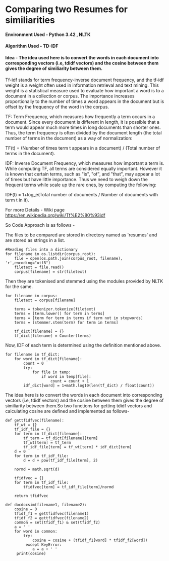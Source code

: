 # Comparing two Resumes for similiarities

#### Environment Used - Python 3.42 , NLTK

#### Algorithm Used - TD-IDF 

#### Idea - The idea used here is to convert the words in each document into corresponding vectors (i.e, tdidf vectors) and the cosine between them gives the degree of similiarity between them.

Tf-idf stands for term frequency-inverse document frequency, and the tf-idf weight is a weight often used in information retrieval and text mining. This weight is a statistical measure used to evaluate how important a word is to a document in a collection or corpus. The importance increases proportionally to the number of times a word appears in the document but is offset by the frequency of the word in the corpus. 

TF: Term Frequency, which measures how frequently a term occurs in a document. Since every document is different in length, it is possible that a term would appear much more times in long documents than shorter ones. Thus, the term frequency is often divided by the document length (the total number of terms in the document) as a way of normalization: 

TF(t) = (Number of times term t appears in a document) / (Total number of terms in the document).

IDF: Inverse Document Frequency, which measures how important a term is. While computing TF, all terms are considered equally important. However it is known that certain terms, such as "is", "of", and "that", may appear a lot of times but have little importance. Thus we need to weigh down the frequent terms while scale up the rare ones, by computing the following: 

IDF(t) = 1+log_e(Total number of documents / Number of documents with term t in it).

For more Details - Wiki page https://en.wikipedia.org/wiki/Tf%E2%80%93idf

So Code Approach is as follows - 

The files to be compared are stored in directory named as 'resumes' and are stored as strings in a list.
```
#Reading files into a dictionary 
for filename in os.listdir(corpus_root):
    file = open(os.path.join(corpus_root, filename), 'r',encoding="utf8")
    filetext = file.read()
    corpus[filename] = str(filetext)
```
Then they are tokenised and stemmed using the modules provided by NLTK for the same.
```
for filename in corpus:
    filetext = corpus[filename]
    
    terms = tokenizer.tokenize(filetext)
    terms = [term.lower() for term in terms]
    terms = [term for term in terms if term not in stopwords] 
    terms = [stemmer.stem(term) for term in terms]

    tf_dict[filename] = {}    
    tf_dict[filename] = Counter(terms)
```
Now, IDF of each term is determined using the definition mentioned above.
```
for filename in tf_dict:
    for word in tf_dict[filename]:
        count = 0
        try:
            for file in temp:
                if word in temp[file]:
                    count = count + 1 
        idf_dict[word] = 1+math.log10(len(tf_dict) / float(count))
```
The idea here is to convert the words in each document into corresponding vectors (i.e, tdidf vectors) and the cosine between them gives the degree of similiarity between them.So two functions for getting tdidf vectors and calculating cosine are defined and implemented as follows-
```
def gettfidfvec(filename):
    tf_wt = {}
    tf_idf_file = {}
    for term in tf_dict[filename]:
        tf_term = tf_dict[filename][term]
        tf_wt[term] = tf_term
        tf_idf_file[term] = tf_wt[term] * idf_dict[term]       
    d = 0
    for term in tf_idf_file:
        d = d + pow(tf_idf_file[term], 2)
   
    normd = math.sqrt(d)
        
    tfidfvec = {}
    for term in tf_idf_file:
        tfidfvec[term] = tf_idf_file[term]/normd 
          
    return tfidfvec
    
def docdocsim(filename1, filename2):
    cosine = 0
    tfidf_f1 = gettfidfvec(filename1)
    tfidf_f2 = gettfidfvec(filename2)
    common = set(tfidf_f1) & set(tfidf_f2)
    a = ' '
    for word in common:
        try:
            cosine = cosine + (tfidf_f1[word] * tfidf_f2[word])
         except KeyError:
            a = a + ' '
     print(cosine)

```
